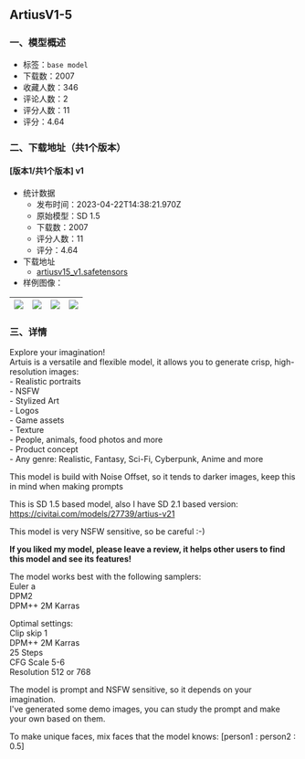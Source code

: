## ArtiusV1-5
### 一、模型概述

- 标签：`base model`
- 下载数：2007
- 收藏人数：346
- 评论人数：2
- 评分人数：11
- 评分：4.64

### 二、下载地址（共1个版本）

#### [版本1/共1个版本] v1

- 统计数据
  - 发布时间：2023-04-22T14:38:21.970Z
  - 原始模型：SD 1.5
  - 下载数：2007
  - 评分人数：11
  - 评分：4.64
- 下载地址
  - [artiusv15_v1.safetensors](https://civitai.com/api/download/models/52281)
- 样例图像：

| <img src="https://image.civitai.com/xG1nkqKTMzGDvpLrqFT7WA/c89d0d30-5759-46fc-77a0-5d2a11e1a200/width=450/565005.jpeg" /> | <img src="https://image.civitai.com/xG1nkqKTMzGDvpLrqFT7WA/ff8a286d-9b67-4632-0adc-8349c3ab1c00/width=450/565006.jpeg" /> | <img src="https://image.civitai.com/xG1nkqKTMzGDvpLrqFT7WA/d9f2d4bc-ded1-45af-1a8a-8b620d592000/width=450/564990.jpeg" /> | <img src="https://image.civitai.com/xG1nkqKTMzGDvpLrqFT7WA/eaa9806a-8dc6-4477-2493-a9e707030a00/width=450/565046.jpeg" /> |
| ---- | ---- | ---- | ---- |


### 三、详情
<p>Explore your imagination!<br />Artuis is a versatile and flexible model, it allows you to generate crisp, high-resolution images:<br />- Realistic portraits<br />- NSFW<br />- Stylized Art<br />- Logos<br />- Game assets<br />- Texture<br />- People, animals, food photos and more<br />- Product concept<br />- Any genre: Realistic, Fantasy, Sci-Fi, Cyberpunk, Anime and more</p><p>This model is build with Noise Offset, so it tends to darker images, keep this in mind when making prompts</p><p>This is SD 1.5 based model, also I have SD 2.1 based version: <a target="_blank" rel="ugc" href="https://civitai.com/models/27739/artius-v21">https://civitai.com/models/27739/artius-v21</a></p><p>This model is very NSFW sensitive, so be careful :-)</p><p><strong>If you liked my model, please leave a review, it helps other users to find this model and see its features!</strong></p><p>The model works best with the following samplers: <br />Euler a<br />DPM2<br />DPM++ 2M Karras</p><p>Optimal settings:<br />Clip skip 1<br />DPM++ 2M Karras<br />25 Steps<br />CFG Scale 5-6<br />Resolution 512 or 768</p><p>The model is prompt and NSFW sensitive, so it depends on your imagination.<br />I've generated some demo images, you can study the prompt and make your own based on them.</p><p>To make unique faces, mix faces that the model knows: [person1 : person2 : 0.5]</p>